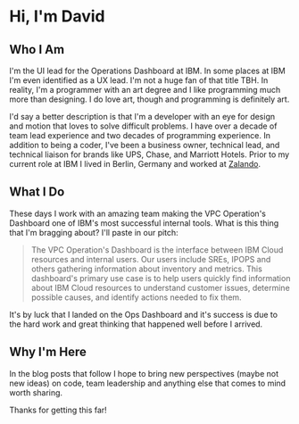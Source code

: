 # Hi, I'm David
## Who I Am
I'm the UI lead for the Operations Dashboard at IBM. In some places at IBM I'm even identified as a UX lead. I'm not a huge fan of that title TBH. In reality, I'm a programmer with an art degree and I like programming much more than designing. I do love art, though and programming is definitely art.

I'd say a better description is that I'm a developer with an eye for design and motion that loves to solve difficult problems. I have over a decade of team lead experience and two decades of programming experience. In addition to being a coder, I've been a business owner, technical lead, and technical liaison for brands like UPS, Chase, and Marriott Hotels. Prior to my current role at IBM I lived in Berlin, Germany and worked at [Zalando](https://en.zalando.de/?_rfl=de).

## What I Do
These days I work with an amazing team making the VPC Operation's Dashboard one of IBM's most successful internal tools. What is this thing that I'm bragging about? I'll paste in our pitch:

>The VPC Operation's Dashboard is the interface between IBM Cloud resources and internal users. Our users include SREs, IPOPS and others gathering information about inventory and metrics. This dashboard's primary use case is to help users quickly find information about IBM Cloud resources to understand customer issues, determine possible causes, and identify actions needed to fix them.

It's by luck that I landed on the Ops Dashboard and it's success is due to the hard work and great thinking that happened well before I arrived.

## Why I'm Here
In the blog posts that follow I hope to bring new perspectives (maybe not new ideas) on code, team leadership and anything else that comes to mind worth sharing.

Thanks for getting this far!